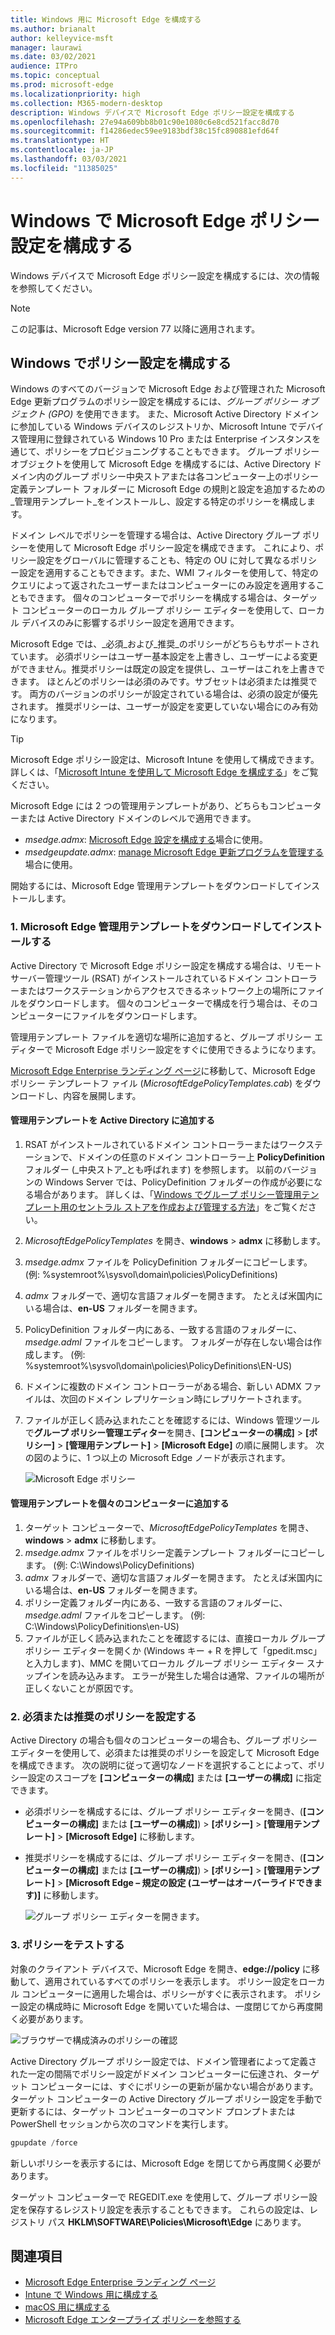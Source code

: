 ```yaml
---
title: Windows 用に Microsoft Edge を構成する
ms.author: brianalt
author: kelleyvice-msft
manager: laurawi
ms.date: 03/02/2021
audience: ITPro
ms.topic: conceptual
ms.prod: microsoft-edge
ms.localizationpriority: high
ms.collection: M365-modern-desktop
description: Windows デバイスで Microsoft Edge ポリシー設定を構成する
ms.openlocfilehash: 27e94a609bb8b01c90e1080c6e8cd521facc8d70
ms.sourcegitcommit: f14286edec59ee9183bdf38c15fc890881efd64f
ms.translationtype: HT
ms.contentlocale: ja-JP
ms.lasthandoff: 03/03/2021
ms.locfileid: "11385025"
---
```

# <a name="configure-microsoft-edge-policy-settings-on-windows"></a>Windows で Microsoft Edge ポリシー設定を構成する

Windows デバイスで Microsoft Edge ポリシー設定を構成するには、次の情報を参照してください。

> [!NOTE]
> この記事は、Microsoft Edge version 77 以降に適用されます。

## <a name="configure-policy-settings-on-windows"></a>Windows でポリシー設定を構成する

Windows のすべてのバージョンで Microsoft Edge および管理された Microsoft Edge 更新プログラムのポリシー設定を構成するには、_グループ ポリシー オブジェクト (GPO)_ を使用できます。 また、Microsoft Active Directory ドメインに参加している Windows デバイスのレジストリか、Microsoft Intune でデバイス管理用に登録されている Windows 10 Pro または Enterprise インスタンスを通じて、ポリシーをプロビジョニングすることもできます。 グループ ポリシー オブジェクトを使用して Microsoft Edge を構成するには、Active Directory ドメイン内のグループ ポリシー中央ストアまたは各コンピューター上のポリシー定義テンプレート フォルダーに Microsoft Edge の規則と設定を追加するための_管理用テンプレート_をインストールし、設定する特定のポリシーを構成します。

ドメイン レベルでポリシーを管理する場合は、Active Directory グループ ポリシーを使用して Microsoft Edge ポリシー設定を構成できます。 これにより、ポリシー設定をグローバルに管理することも、特定の OU に対して異なるポリシー設定を適用することもできます。また、WMI フィルターを使用して、特定のクエリによって返されたユーザーまたはコンピューターにのみ設定を適用することもできます。 個々のコンピューターでポリシーを構成する場合は、ターゲット コンピューターのローカル グループ ポリシー エディターを使用して、ローカル デバイスのみに影響するポリシー設定を適用できます。

Microsoft Edge では、_必須_および_推奨_のポリシーがどちらもサポートされています。 必須ポリシーはユーザー基本設定を上書きし、ユーザーによる変更ができません。推奨ポリシーは既定の設定を提供し、ユーザーはこれを上書きできます。 ほとんどのポリシーは必須のみです。サブセットは必須または推奨です。 両方のバージョンのポリシーが設定されている場合は、必須の設定が優先されます。 推奨ポリシーは、ユーザーが設定を変更していない場合にのみ有効になります。

>[!TIP]
> Microsoft Edge ポリシー設定は、Microsoft Intune を使用して構成できます。 詳しくは、「[Microsoft Intune を使用して Microsoft Edge を構成する](configure-edge-with-intune.md)」をご覧ください。

Microsoft Edge には 2 つの管理用テンプレートがあり、どちらもコンピューターまたは Active Directory ドメインのレベルで適用できます。

- *msedge.admx*: [Microsoft Edge 設定を構成する](microsoft-edge-policies.md)場合に使用。
- *msedgeupdate.admx*: [manage Microsoft Edge 更新プログラムを管理する](microsoft-edge-update-policies.md)場合に使用。

開始するには、Microsoft Edge 管理用テンプレートをダウンロードしてインストールします。

### <a name="1-download-and-install-the-microsoft-edge-administrative-template"></a>1. Microsoft Edge 管理用テンプレートをダウンロードしてインストールする

Active Directory で Microsoft Edge ポリシー設定を構成する場合は、リモートサーバー管理ツール (RSAT) がインストールされているドメイン コントローラーまたはワークステーションからアクセスできるネットワーク上の場所にファイルをダウンロードします。 個々のコンピューターで構成を行う場合は、そのコンピューターにファイルをダウンロードします。

管理用テンプレート ファイルを適切な場所に追加すると、グループ ポリシー エディターで Microsoft Edge ポリシー設定をすぐに使用できるようになります。

[Microsoft Edge Enterprise ランディング ページ](https://aka.ms/EdgeEnterprise)に移動して、Microsoft Edge ポリシー テンプレートフ ァイル (*MicrosoftEdgePolicyTemplates.cab*) をダウンロードし、内容を展開します。

#### <a name="add-the-administrative-template-to-active-directory"></a>管理用テンプレートを Active Directory に追加する

1. RSAT がインストールされているドメイン コントローラーまたはワークステーションで、ドメインの任意のドメイン コントローラー上 **PolicyDefinition** フォルダー (_中央ストア_とも呼ばれます) を参照します。 以前のバージョンの Windows Server では、PolicyDefinition フォルダーの作成が必要になる場合があります。 詳しくは、「[Windows でグループ ポリシー管理用テンプレート用のセントラル ストアを作成および管理する方法](https://support.microsoft.com/help/3087759/how-to-create-and-manage-the-central-store-for-group-policy-administra)」をご覧ください。
2. *MicrosoftEdgePolicyTemplates* を開き、**windows** > **admx** に移動します。
3. *msedge.admx* ファイルを PolicyDefinition フォルダーにコピーします。 (例: %systemroot%\sysvol\domain\policies\PolicyDefinitions)
4. *admx* フォルダーで、適切な言語フォルダーを開きます。 たとえば米国内にいる場合は、**en-US** フォルダーを開きます。
5. PolicyDefinition フォルダー内にある、一致する言語のフォルダーに、*msedge.adml* ファイルをコピーします。 フォルダーが存在しない場合は作成します。 (例: %systemroot%\sysvol\domain\policies\PolicyDefinitions\EN-US)
6. ドメインに複数のドメイン コントローラーがある場合、新しい ADMX ファイルは、次回のドメイン レプリケーション時にレプリケートされます。
7. ファイルが正しく読み込まれたことを確認するには、Windows 管理ツールで**グループ ポリシー管理エディター**を開き、**[コンピューターの構成]** > **[ポリシー]** > **[管理用テンプレート]** > **[Microsoft Edge]** の順に展開します。 次の図のように、1 つ以上の Microsoft Edge ノードが表示されます。

    ![Microsoft Edge ポリシー](./media/configure-microsoft-edge/edge-gpo-policies.png)

#### <a name="add-the-administrative-template-to-an-individual-computer"></a>管理用テンプレートを個々のコンピューターに追加する

1. ターゲット コンピューターで、*MicrosoftEdgePolicyTemplates* を開き、**windows** > **admx** に移動します。
2. *msedge.admx* ファイルをポリシー定義テンプレート フォルダーにコピーします。 (例: C:\Windows\PolicyDefinitions)
3. *admx* フォルダーで、適切な言語フォルダーを開きます。 たとえば米国内にいる場合は、**en-US** フォルダーを開きます。
4. ポリシー定義フォルダー内にある、一致する言語のフォルダーに、*msedge.adml* ファイルをコピーします。 (例: C:\Windows\PolicyDefinitions\en-US)
5. ファイルが正しく読み込まれたことを確認するには、直接ローカル グループ ポリシー エディターを開くか (Windows キー + R を押して「gpedit.msc」と入力します)、MMC を開いてローカル グループ ポリシー エディター スナップインを読み込みます。 エラーが発生した場合は通常、ファイルの場所が正しくないことが原因です。

### <a name="2-set-mandatory-or-recommended-policies"></a>2. 必須または推奨のポリシーを設定する

Active Directory の場合も個々のコンピューターの場合も、グループ ポリシー エディターを使用して、必須または推奨のポリシーを設定して Microsoft Edge を構成できます。 次の説明に従って適切なノードを選択することによって、ポリシー設定のスコープを **[コンピューターの構成]** または **[ユーザーの構成]** に指定できます。

- 必須ポリシーを構成するには、グループ ポリシー エディターを開き、(**[コンピューターの構成]** または **[ユーザーの構成]**) > **[ポリシー]** > **[管理用テンプレート]** > **[Microsoft Edge]** に移動します。
- 推奨ポリシーを構成するには、グループ ポリシー エディターを開き、(**[コンピューターの構成]** または **[ユーザーの構成]**) > **[ポリシー]** > **[管理用テンプレート]** > **[Microsoft Edge – 規定の設定 (ユーザーはオーバーライドできます)]** に移動します。

  ![グループ ポリシー エディターを開きます。](./media/configure-microsoft-edge/edge-ad-policy.png)

### <a name="3-test-your-policies"></a>3. ポリシーをテストする

対象のクライアント デバイスで、Microsoft Edge を開き、**edge://policy** に移動して、適用されているすべてのポリシーを表示します。 ポリシー設定をローカル コンピューターに適用した場合は、ポリシーがすぐに表示されます。 ポリシー設定の構成時に Microsoft Edge を開いていた場合は、一度閉じてから再度開く必要があります。

![ブラウザーで構成済みのポリシーの確認](./media/configure-microsoft-edge/edge-gpEdit.png)

Active Directory グループ ポリシー設定では、ドメイン管理者によって定義された一定の間隔でポリシー設定がドメイン コンピューターに伝達され、ターゲット コンピューターには、すぐにポリシーの更新が届かない場合があります。 ターゲット コンピューターの Active Directory グループ ポリシー設定を手動で更新するには、ターゲット コンピューターのコマンド プロンプトまたは PowerShell セッションから次のコマンドを実行します。

``` powershell
gpupdate /force
```

新しいポリシーを表示するには、Microsoft Edge を閉じてから再度開く必要があります。

ターゲット コンピューターで REGEDIT.exe を使用して、グループ ポリシー設定を保存するレジストリ設定を表示することもできます。 これらの設定は、レジストリ パス **HKLM\SOFTWARE\Policies\Microsoft\Edge** にあります。

## <a name="see-also"></a>関連項目

- [Microsoft Edge Enterprise ランディング ページ](https://aka.ms/EdgeEnterprise)
- [Intune で Windows 用に構成する](configure-edge-with-intune.md)
- [macOS 用に構成する](configure-microsoft-edge-on-mac.md)
- [Microsoft Edge エンタープライズ ポリシーを参照する](microsoft-edge-policies.md)


